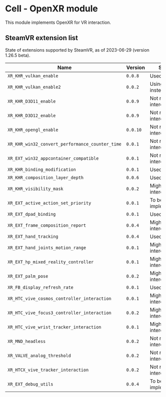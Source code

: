 # Cell - OpenXR module
This module implements OpenXR for VR interaction.

## SteamVR extension list
State of extensions supported by SteamVR, as of 2023-06-29 (version 1.26.5 beta).

| Name                                            | Version  | State                  |
|-------------------------------------------------|----------|------------------------|
| `XR_KHR_vulkan_enable`                          | `0.0.8`  | Used                   |
| `XR_KHR_vulkan_enable2`                         | `0.0.2`  | Using above instead    |
| `XR_KHR_D3D11_enable`                           | `0.0.9`  | Not really of interest |
| `XR_KHR_D3D12_enable`                           | `0.0.9`  | Not really of interest |
| `XR_KHR_opengl_enable`                          | `0.0.10` | Not really of interest |
| `XR_KHR_win32_convert_performance_counter_time` | `0.0.1`  | Not really of interest |
| `XR_EXT_win32_appcontainer_compatible`          | `0.0.1`  | Not really of interest |
| `XR_KHR_binding_modification`                   | `0.0.1`  | Used                   |
| `XR_KHR_composition_layer_depth`                | `0.0.6`  | Used                   |
| `XR_KHR_visibility_mask`                        | `0.0.2`  | Might be interesting   |
| `XR_EXT_active_action_set_priority`             | `0.0.1`  | To be implemented      |
| `XR_EXT_dpad_binding`                           | `0.0.1`  | Used                   |
| `XR_EXT_frame_composition_report`               | `0.0.4`  | Might be interesting   |
| `XR_EXT_hand_tracking`                          | `0.0.4`  | Used                   |
| `XR_EXT_hand_joints_motion_range`               | `0.0.1`  | Might be interesting   |
| `XR_EXT_hp_mixed_reality_controller`            | `0.0.1`  | Might be interesting   |
| `XR_EXT_palm_pose`                              | `0.0.2`  | Might be interesting   |
| `XR_FB_display_refresh_rate`                    | `0.0.1`  | Used                   |
| `XR_HTC_vive_cosmos_controller_interaction`     | `0.0.1`  | Might be interesting   |
| `XR_HTC_vive_focus3_controller_interaction`     | `0.0.2`  | Might be interesting   |
| `XR_HTC_vive_wrist_tracker_interaction`         | `0.0.1`  | Might be interesting   |
| `XR_MND_headless`                               | `0.0.2`  | Not really of interest |
| `XR_VALVE_analog_threshold`                     | `0.0.2`  | Not really of interest |
| `XR_HTCX_vive_tracker_interaction`              | `0.0.2`  | Not really of interest |
| `XR_EXT_debug_utils`                            | `0.0.4`  | To be implemented      |
